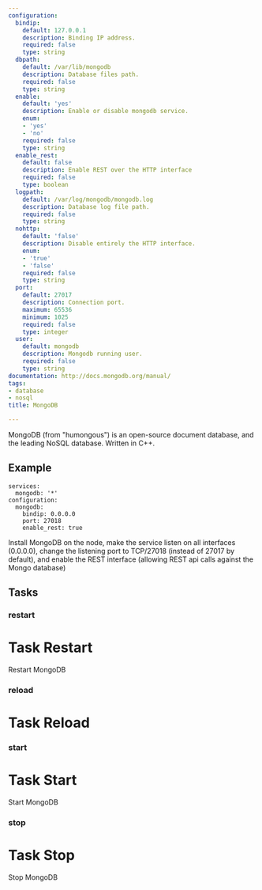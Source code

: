 ```yaml
---
configuration:
  bindip:
    default: 127.0.0.1
    description: Binding IP address.
    required: false
    type: string
  dbpath:
    default: /var/lib/mongodb
    description: Database files path.
    required: false
    type: string
  enable:
    default: 'yes'
    description: Enable or disable mongodb service.
    enum:
    - 'yes'
    - 'no'
    required: false
    type: string
  enable_rest:
    default: false
    description: Enable REST over the HTTP interface
    required: false
    type: boolean
  logpath:
    default: /var/log/mongodb/mongodb.log
    description: Database log file path.
    required: false
    type: string
  nohttp:
    default: 'false'
    description: Disable entirely the HTTP interface.
    enum:
    - 'true'
    - 'false'
    required: false
    type: string
  port:
    default: 27017
    description: Connection port.
    maximum: 65536
    minimum: 1025
    required: false
    type: integer
  user:
    default: mongodb
    description: Mongodb running user.
    required: false
    type: string
documentation: http://docs.mongodb.org/manual/
tags:
- database
- nosql
title: MongoDB

---
```

MongoDB (from "humongous") is an open-source document database, and the leading NoSQL database. Written in C++.

## Example

    services:
      mongodb: '*'
    configuration:
      mongodb:
        bindip: 0.0.0.0
        port: 27018
        enable_rest: true

Install MongoDB on the node, make the service listen on all interfaces (0.0.0.0), change the listening port to TCP/27018 (instead of 27017 by default), and enable the REST interface (allowing REST api calls against the Mongo database)
## Tasks
### restart
# Task Restart

Restart MongoDB

### reload
# Task Reload

### start
# Task Start

Start MongoDB

### stop
# Task Stop

Stop MongoDB
